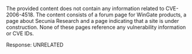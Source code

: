 The provided content does not contain any information related to CVE-2006-4518. The content consists of a forum page for WinGate products, a page about Secunia Research and a page indicating that a site is under construction. None of these pages reference any vulnerability information or CVE IDs.

Response: UNRELATED